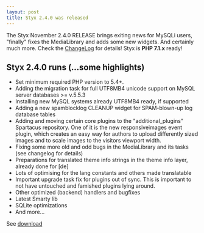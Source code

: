 ```yaml
---
layout: post
title: Styx 2.4.0 was released
---
```


The Styx November 2.4.0 RELEASE brings exiting news for MySQLi users, "finally" fixes the MediaLibrary and adds some new widgets. And certainly much more. Check the [ChangeLog](https://github.com/ophian/styx/blob/2.4.0/docs/NEWS) for details!
Styx is **PHP 7.1.x** ready!

## Styx 2.4.0 runs (...some highlights)

  - Set minimum required PHP version to 5.4+.
  - Adding the migration task for full UTF8MB4 unicode support on MySQL server databases >= v.5.5.3
  - Installing new MySQL systems already UTF8MB4 ready, if supported
  - Adding a new spamblocklog CLEANUP widget for SPAM-blown-up log database tables
  - Adding and moving certain core plugins to the "additional_plugins" Spartacus repository. One of it is the new responsiveimages event plugin, which creates an easy way for authors to upload differently sized images and to scale images to the visitors viewport width.
  - Fixing some more old and odd bugs in the MediaLibrary and its tasks (see changelog for details)
  - Preparations for translated theme info strings in the theme info layer, already done for [de]
  - Lots of optimising for the lang constants and others made translatable
  - Important upgrade task fix for plugins out of sync. This is important to not have untouched and famished plugins lying around.
  - Other optimized (backend) handlers and bugfixes
  - Latest Smarty lib
  - SQLite optimizations
  - And more...

See [download](https://github.com/ophian/styx/releases/tag/2.4.0)